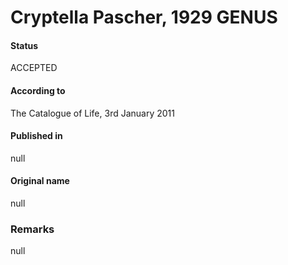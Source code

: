 Cryptella Pascher, 1929 GENUS
=======

#### Status
ACCEPTED

#### According to
The Catalogue of Life, 3rd January 2011

#### Published in
null

#### Original name
null

### Remarks
null